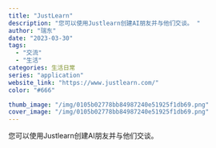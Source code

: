 ```yaml
---
title: "JustLearn"
description: "您可以使用Justlearn创建AI朋友并与他们交谈。 "
author: "瑞东"
date: "2023-03-30"
tags:
  - "交流"
  - "生活"
categories: 生活日常
series: "application"
website_link: "https://www.justlearn.com/"
color: "#666"

thumb_image: "/img/0105b02778bb84987240e51925f1db69.png"
cover_image: "/img/0105b02778bb84987240e51925f1db69.png"
---
```


您可以使用Justlearn创建AI朋友并与他们交谈。 